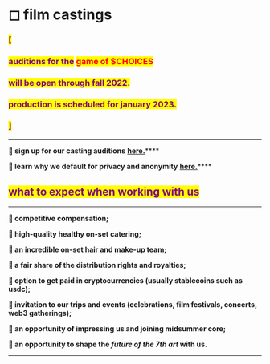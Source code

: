 # ◻ film castings

### <mark style="color:purple;">\[</mark>&#x20;

### <mark style="color:purple;">auditions for the</mark> <mark style="color:red;">game of $CHOICES</mark>

### <mark style="color:purple;">will be open through fall 2022.</mark>

### <mark style="color:purple;">production is scheduled for january 2023.</mark>

### <mark style="color:purple;">]</mark>

<mark style="color:purple;"></mark>

****

**🌹 sign up for our casting auditions** [**here.**](https://e7sof51sgtf.typeform.com/to/LTZ66aCQ?typeform-source=admin.typeform.com)****

**🌹 learn why we default for privacy and anonymity** [**here.**](broken-reference)****

<mark style="color:green;"></mark>

<mark style="color:green;"></mark>

## <mark style="color:purple;">**what to expect when working with us**</mark>

****

**🌹 competitive compensation;**

**🌹 high-quality healthy on-set catering;**

**🌹 an incredible on-set hair and make-up team;**

**🌹 a fair share of the distribution rights and royalties;**

**🌹 option to get paid in cryptocurrencies (usually stablecoins such as usdc);**

**🌹 invitation to our trips and events (celebrations, film festivals, concerts, web3 gatherings);**

**🌹 an opportunity of impressing us and joining midsummer core;**

**🌹 an opportunity to shape the **_**future of the 7th art**_** with us.**

****
